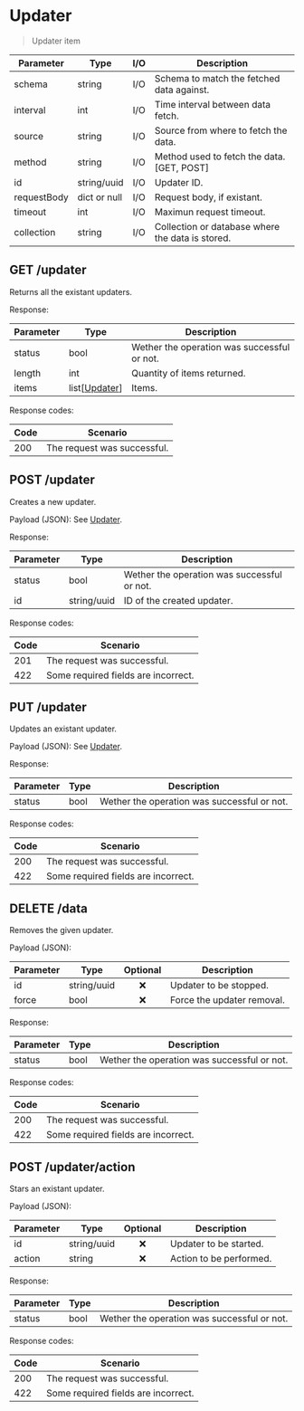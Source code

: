 # Updater

> Updater item

| Parameter   | Type   | I/O  | Description                                         |
| ----------- | ------ | :--: | --------------------------------------------------- |
| schema | string | I/O | Schema to match the fetched data against. |
| interval        | int | I/O | Time interval between data fetch. |
| source        | string | I/O | Source from where to fetch the data. |
| method        | string | I/O | Method used to fetch the data. [GET, POST] |
| id         | string/uuid | I/O | Updater ID. |
| requestBody   | dict or null | I/O | Request body, if existant. |
| timeout   | int | I/O | Maximun request timeout. |
| collection   | string | I/O | Collection or database where the data is stored. |

## GET /updater

Returns all the existant updaters.

Response:

| Parameter   | Type   | Description                                         |
| --------- | ------------------------- | ----------- |
| status     | bool | Wether the operation was successful or not. |
| length     | int | Quantity of items returned. |
| items     | list[[Updater](#Updater)] | Items. |

Response codes:

| Code | Scenario   |
| ---- | -------- |
| 200  | The request was successful. |

## POST /updater

Creates a new updater.

Payload (JSON): See [Updater](#Updater).

Response:

| Parameter   | Type   | Description                                         |
| --------- | ------------------------- | ----------- |
| status     | bool | Wether the operation was successful or not. |
| id     | string/uuid | ID of the created updater. |

Response codes:

| Code | Scenario   |
| ---- | -------- |
| 201  | The request was successful. |
| 422  | Some required fields are incorrect. |

## PUT /updater

Updates an existant updater.

Payload (JSON): See [Updater](#Updater).

Response:

| Parameter   | Type   | Description |
| --------- | ------------------------- | ----------- |
| status     | bool | Wether the operation was successful or not. |

Response codes:

| Code | Scenario   |
| ---- | -------- |
| 200  | The request was successful. |
| 422  | Some required fields are incorrect. |

## DELETE /data

Removes the given updater.

Payload (JSON):

| Parameter   | Type | Optional  | Description                                         |
| --------- | ---- | :----------------: | ------------------------------------------ |
| id  | string/uuid |        :x:         | Updater to be stopped. |
| force  | bool |        :x:         | Force the updater removal. |

Response:

| Parameter   | Type   | Description |
| --------- | ------------------------- | ----------- |
| status     | bool | Wether the operation was successful or not. |

Response codes:

| Code | Scenario   |
| ---- | -------- |
| 200  | The request was successful. |
| 422  | Some required fields are incorrect. |

## POST /updater/action

Stars an existant updater.

Payload (JSON):

| Parameter   | Type | Optional  | Description       |
| --------- | ---- | :----------------: | --------------- |
| id  | string/uuid |        :x:         | Updater to be started. |
| action  | string |        :x:         | Action to be performed. |

Response:

| Parameter   | Type   | Description |
| --------- | ------------------------- | ----------- |
| status     | bool | Wether the operation was successful or not. |

Response codes:

| Code | Scenario   |
| ---- | -------- |
| 200  | The request was successful. |
| 422  | Some required fields are incorrect. |
